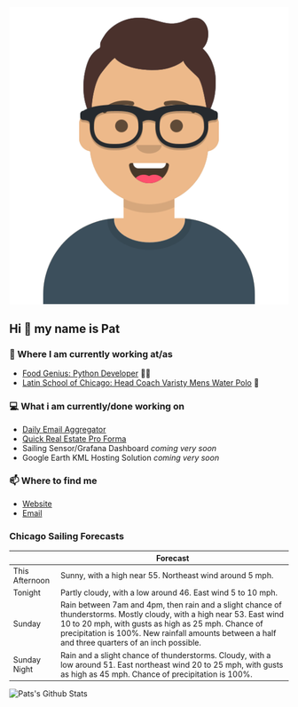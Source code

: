 [![Social banner for p-j-falconer](https://raw.githubusercontent.com/P-J-FALCONER/P-J-FALCONER/master/assets/avataaars.svg)](https://patfalconer.com/)
## Hi :wave: my name is Pat

### 💼 Where I am currently working at/as
- [Food Genius: Python Developer](https://getfoodgenius.com/) 🍔🐍
- [Latin School of Chicago: Head Coach Varisty Mens Water Polo](https://www.latinschool.org/) 🤽


### 💻 What i am currently/done working on
 - [Daily Email Aggregator](https://github.com/P-J-FALCONER/dott_daily_mail)
 - [Quick Real Estate Pro Forma](https://github.com/P-J-FALCONER/henry)
 - Sailing Sensor/Grafana Dashboard *coming very soon*
 - Google Earth KML Hosting Solution *coming very soon*

### 📫 Where to find me
 - [Website](https://patfalconer.com/)
 - [Email](mailto:patrick.j.falconer@gmail.com)


### Chicago Sailing Forecasts
|   | Forecast  |
|---|---|
| This Afternoon | Sunny, with a high near 55. Northeast wind around 5 mph. |
| Tonight | Partly cloudy, with a low around 46. East wind 5 to 10 mph. |
| Sunday | Rain between 7am and 4pm, then rain and a slight chance of thunderstorms. Mostly cloudy, with a high near 53. East wind 10 to 20 mph, with gusts as high as 25 mph. Chance of precipitation is 100%. New rainfall amounts between a half and three quarters of an inch possible. |
| Sunday Night | Rain and a slight chance of thunderstorms. Cloudy, with a low around 51. East northeast wind 20 to 25 mph, with gusts as high as 45 mph. Chance of precipitation is 100%. |

![Pats's Github Stats](https://github-readme-stats.vercel.app/api?username=p-j-falconer&show_icons=true&theme=radical)

